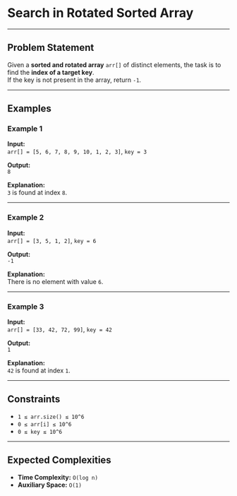 # Search in Rotated Sorted Array

---

## Problem Statement
Given a **sorted and rotated array** `arr[]` of distinct elements, the task is to find the **index of a target key**.  
If the key is not present in the array, return `-1`.

---

## Examples

### Example 1
**Input:**  
`arr[] = [5, 6, 7, 8, 9, 10, 1, 2, 3]`, `key = 3`  

**Output:**  
`8`  

**Explanation:**  
`3` is found at index `8`.

---

### Example 2
**Input:**  
`arr[] = [3, 5, 1, 2]`, `key = 6`  

**Output:**  
`-1`  

**Explanation:**  
There is no element with value `6`.

---

### Example 3
**Input:**  
`arr[] = [33, 42, 72, 99]`, `key = 42`  

**Output:**  
`1`  

**Explanation:**  
`42` is found at index `1`.

---

## Constraints
- `1 ≤ arr.size() ≤ 10^6`  
- `0 ≤ arr[i] ≤ 10^6`  
- `0 ≤ key ≤ 10^6`  

---

## Expected Complexities
- **Time Complexity:** `O(log n)`  
- **Auxiliary Space:** `O(1)`  
